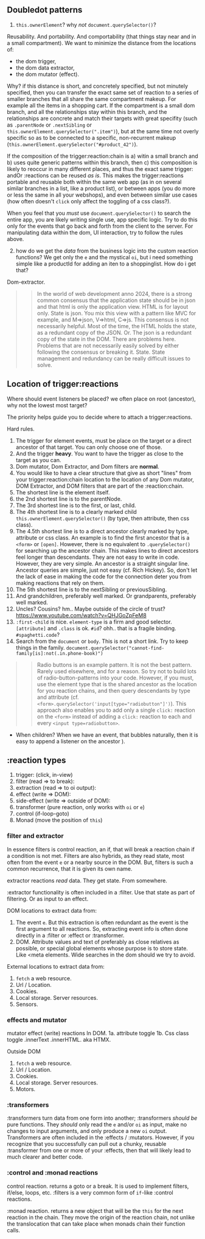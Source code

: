 ## Doubledot patterns

1. `this.ownerElement`? why *not* `document.querySelector()`?

Reusability. And portability. And comportability (that things stay near and in a small compartment). We want to minimize the distance from the locations of:
* the dom trigger,
* the dom data extractor,
* the dom mutator (effect).

Why? if this distance is short, and concretely specified, but not minutely specified, then you can transfer the exact same set of reaction to a series of smaller branches that all share the same compartment makeup. For example all the items in a shopping cart. If the compartment is a small dom branch, and all the relationships stay within this branch, and the relationships are concrete and match their targets with great specifity (such as `.parentNode` or `.nextSibling` or `this.ownerElement.querySelector(".item")`), but at the same time not overly specific so as to be connected to a specific, non-recurrent makeup (`this.ownerElement.querySelector("#product_42")`). 

If the composition of the trigger:reaction:chain is a) witin a small branch and b) uses quite generic patterns within this branch, then c) this composition is likely to reoccur in many different places, and thus the exact same trigger: andOr :reactions can be reused *as is*. This makes the trigger:reactions portable and reusable both within the same web app (as in on several similar branches in a list, like a product list), or between apps (you do more or less the same in all your webshops), and even between similar use cases (how often doesn't `click` only affect the toggling of a css class?).

When you feel that you *must* use `document.querySelector()` to search the entire app, you are likely writing single use, app specific logic. Try to do this only for the events that go back and forth from the client to the server. For manipulating data within the dom, UI interaction, try to follow the rules above.


2. how do we get the *data* from the business logic into the custom reaction functions? We get only the `e` and the mystical `oi`, but i need something simple like a productId for adding an iten to a shoppinglist. How do i get that?

Dom-extractor.

>> In the world of web development anno 2024, there is a strong common consensus that the application state should be in json and that html is only the application view. HTML is for layout only. State is json. You mix this view with a pattern like MVC for example, and M=>json, V=>html, C=>js. This consensus is not necessarily helpful. Most of the time, the HTML holds the state, as a redundant copy of the JSON. Or. The json is a redundant copy of the state in the DOM. There are problems here. Problems that are not necessarily easily solved by either following the consensus or breaking it. State. State management and redundancy can be really difficult issues to solve.

## Location of trigger:reactions

Where should event listeners be placed? we often place on root (ancestor), why not the lowest most target?

The priority helps guide you to decide where to attach a trigger:reactions.

Hard rules.
1. The trigger for element events, must be place on the target or a direct ancestor of that target. You can only choose one of those.
2. And the trigger **heavy**. You want to have the trigger as close to the target as you can.
3. Dom mutator, Dom Extractor, and Dom filters are **normal**.
4. You would like to have a clear structure that give as short "lines" from your trigger:reaction:chain location to the location of any Dom mutator, DOM Extractor, and DOM filters that are part of the :reaction:chain.
5. The shortest line is the element itself.
6. the 2nd shortest line is to the parentNode.
7. The 3rd shortest line is to the first, or last, child.
8. The 4th shortest line is to a clearly marked child `this.ownerElement.querySelector()` (by type, then attribute, then css class).
8. The 4.5th shortest line is to a direct ancestor clearly marked by type, attribute or css class. An example is to find the first ancestor that is a `<form>` or `[open]`. However, there is no equivalent to `.querySelector()` for searching up the ancestor chain. This makes lines to direct ancestors feel longer than descendants. They are not easy to write in code. However, they are very simple. An ancestor is a straight singular line. Ancestor queries are simple, just not easy (cf. Rich Hickey). So, don't let the lack of ease in making the code for the connection deter you from making reactions that rely on them.
9. The 5th shortest line is to the nextSibling or previousSibling.
10. And grandchildren, preferably well marked. Or grandparents, preferably well marked.
11. Uncles? Cousins? hm.. Maybe outside of the circle of trust?
https://www.youtube.com/watch?v=QHJGoZpFeM8
12. `:first-child` is nice. `element-type` is a firm and good selector. `[attribute]` and `.class` is ok. `#id`? ohh..  that is a fragile binding. `#spaghetti.code`?
12. Search from the `document` or `body`. This is not a short link. Try to keep things in the family. `document.querySelector("cannot-find-family[is]:not(.in.phone-book)")` 


>> Radio buttons is an example pattern. It is not the best pattern. Rarely used elsewhere, and for a reason. So try not to build lots of radio-button-patterns into your code. However, if you must, use the element type that is the shared ancestor as the location for you reaction chains, and then query descendants by type and attribute (cf. `<form>.querySelector('input[type="radiobutton"]')`). This approach also enables you to add only a single `click:` reaction on the `<form>` instead of adding a `click:` reaction to each and every `<input type=radiobutton>`.

* When children? When we have an event, that bubbles naturally, then it is easy to append a listener on the ancestor ).

## :reaction types
 
1. trigger: (click, in-view)
2. filter (read => to break):
3. extraction (read => to oi output):
4. effect (write => DOM):
5. side-effect (write => outside of DOM):
6. transformer (pure reaction, only works with `oi` or `e`)
7. control (if-loop-goto)
8. Monad (move the position of `this`)

### filter and extractor

In essence filters is control reaction, an if, that will break a reaction chain if a condition is not met. Filters are also hybrids, as they read state, most often from the event `e` or a nearby source in the DOM. But, filters is such a common recurrence, that it is given its own name.

extractor reactions *read* data. They get state. From somewhere.

:extractor functionality is often included in a :filter. Use that state as part of filtering. Or as input to an effect.

DOM locations to extract data from:
1. The event `e`. But this extraction is often redundant as the event is the first argument to all reactions. So, extracting event info is often done directly in a :filter or :effect or :transformer.
2. DOM. Attribute values and text of preferably as close relatives as possible, or special global elements whose purpose is to store state. Like <meta elements. Wide searches in the dom should we try to avoid.

External locations to extract data from:
1. `fetch` a web resource.
2. Url / Location.
3. Cookies.
4. Local storage. Server resources.
5. Sensors.

### effects and mutator

mutator effect (write) reactions
In DOM.
1a. attribute toggle
1b. Css class toggle
.innerText
.innerHTML. aka HTMX.

Outside DOM
1. `fetch` a web resource.
2. Url / Location.
3. Cookies.
4. Local storage. Server resources.
5. Motors.


### :transformers

:transformers turn data from one form into another; :transformers *should be* pure functions. They *should* only read the `e` and/or `oi` as input, make no changes to input arguments, and only produce a new `oi` output. Transformers are often included in the :effects / :mutators. However, if you recognize that you successfully can pull out a chunky, reusable :transformer from one or more of your :effects, then that will likely lead to much clearer and better code.

### :control and :monad reactions

control reaction. returns a goto or a break. It is used to implement filters, if/else, loops, etc. :filters is a very common form of `if`-like :control reactions.

:monad reaction. returns a new object that will be the `this` for the next reaction in the chain. They move the origin of the reaction chain, not unlike the translocation that can take place when monads chain their function calls.
